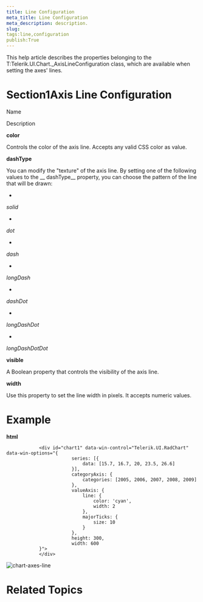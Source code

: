 ```yaml
---
title: Line Configuration
meta_title: Line Configuration
meta_description: description.
slug: 
tags:line,configuration
publish:True
---
```



This help article describes the properties belonging to the T:Telerik.UI.Chart._AxisLineConfiguration
				class, which are available when setting the axes' lines.
			

# Section1Axis Line Configuration

Name

Description

__color__

Controls the color of the axis line. Accepts any valid CSS color as value.
							

__dashType__

You can modify the "texture" of the axis line. By setting one of the following values to the __
							dashType__ property, you can choose the pattern of the line that will be drawn:
						

* 

*solid*

* 

*dot*

* 

*dash*

* 

*longDash*

* 

*dashDot*

* 

*longDashDot*

* 

*longDashDotDot*

__visible__

A Boolean property that controls the visibility of the axis line.

__width__

Use this property to set the line width in pixels. It accepts numeric values.

# Example


 __html__
    


				<div id="chart1" data-win-control="Telerik.UI.RadChart" data-win-options="{
							series: [{
								data: [15.7, 16.7, 20, 23.5, 26.6]
							}],
							categoryAxis: {
								categories: [2005, 2006, 2007, 2008, 2009]
							},
							valueAxis: {
								line: {
									color: 'cyan',
									width: 2
								},
								majorTicks: {
									size: 10
								}
							},
							height: 300,
							width: 600
				}">
				</div>

![chart-axes-line](../Media/Controls\Chart\chart-axes-line.png)

# Related Topics
